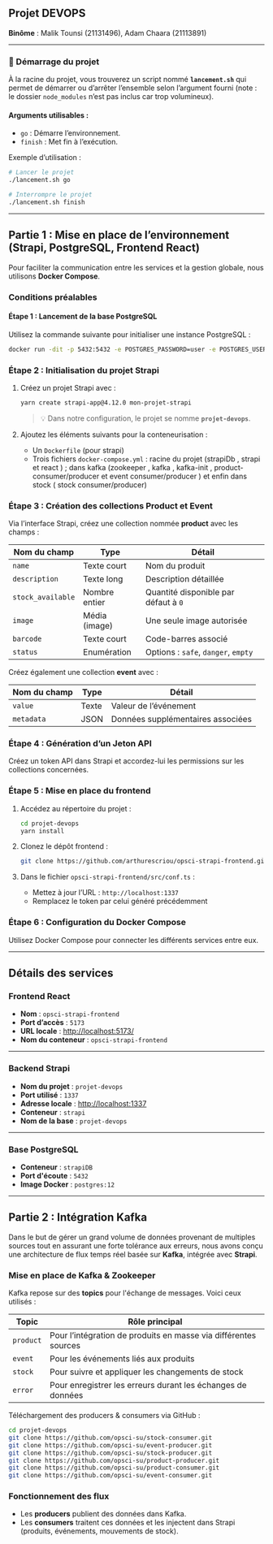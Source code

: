 ## Projet DEVOPS

**Binôme** : Malik Tounsi (21131496), Adam Chaara (21113891)

---

### 🚀 Démarrage du projet

À la racine du projet, vous trouverez un script nommé **`lancement.sh`** qui permet de démarrer ou d’arrêter l’ensemble selon l’argument fourni (note : le dossier `node_modules` n’est pas inclus car trop volumineux).

#### Arguments utilisables :

- `go` : Démarre l’environnement.
- `finish` : Met fin à l’exécution.

Exemple d’utilisation :

```bash
# Lancer le projet
./lancement.sh go

# Interrompre le projet
./lancement.sh finish
```

---

## Partie 1 : Mise en place de l’environnement (Strapi, PostgreSQL, Frontend React)

Pour faciliter la communication entre les services et la gestion globale, nous utilisons **Docker Compose**.

### Conditions préalables

#### Étape 1 : Lancement de la base PostgreSQL

Utilisez la commande suivante pour initialiser une instance PostgreSQL :

```bash
docker run -dit -p 5432:5432 -e POSTGRES_PASSWORD=user -e POSTGRES_USER=user --name strapiDB postgres:latest
```

### Étape 2 : Initialisation du projet Strapi

1. Créez un projet Strapi avec :

   ```bash
   yarn create strapi-app@4.12.0 mon-projet-strapi
   ```
   > 💡 Dans notre configuration, le projet se nomme **`projet-devops`**.

2. Ajoutez les éléments suivants pour la conteneurisation :
   - Un `Dockerfile` (pour strapi)
   - Trois fichiers `docker-compose.yml` : racine du projet (strapiDb , strapi et react ) ; dans kafka (zookeeper , kafka , kafka-init , product-consumer/producer et event consumer/producer ) et enfin dans stock ( stock consumer/producer)  
    

### Étape 3 : Création des collections **Product** et **Event**

Via l’interface Strapi, créez une collection nommée **product** avec les champs :

| Nom du champ        | Type          | Détail                                           |
|---------------------|---------------|--------------------------------------------------|
| `name`              | Texte court   | Nom du produit                                   |
| `description`       | Texte long    | Description détaillée                            |
| `stock_available`   | Nombre entier | Quantité disponible par défaut à `0`             |
| `image`             | Média (image) | Une seule image autorisée                        |
| `barcode`           | Texte court   | Code-barres associé                              |
| `status`            | Enumération   | Options : `safe`, `danger`, `empty`              |

Créez également une collection **event** avec :

| Nom du champ  | Type   | Détail                           |
|---------------|--------|----------------------------------|
| `value`       | Texte  | Valeur de l’événement            |
| `metadata`    | JSON   | Données supplémentaires associées |

### Étape 4 : Génération d’un **Jeton API**

Créez un token API dans Strapi et accordez-lui les permissions sur les collections concernées.

### Étape 5 : Mise en place du frontend

1. Accédez au répertoire du projet :

   ```bash
   cd projet-devops
   yarn install
   ```

2. Clonez le dépôt frontend :

   ```bash
   git clone https://github.com/arthurescriou/opsci-strapi-frontend.git
   ```

3. Dans le fichier `opsci-strapi-frontend/src/conf.ts` :
   - Mettez à jour l’URL : `http://localhost:1337`
   - Remplacez le token par celui généré précédemment

### Étape 6 : Configuration du Docker Compose

Utilisez Docker Compose pour connecter les différents services entre eux.

---

## Détails des services

### Frontend React

- **Nom** : `opsci-strapi-frontend`
- **Port d’accès** : `5173`
- **URL locale** : [http://localhost:5173/](http://localhost:5173/)
- **Nom du conteneur** : `opsci-strapi-frontend`

---

### Backend Strapi

- **Nom du projet** : `projet-devops`
- **Port utilisé** : `1337`
- **Adresse locale** : [http://localhost:1337](http://localhost:1337)
- **Conteneur** : `strapi`
- **Nom de la base** : `projet-devops`

---

### Base PostgreSQL

- **Conteneur** : `strapiDB`
- **Port d'écoute** : `5432`
- **Image Docker** : `postgres:12`

---

## Partie 2 : Intégration Kafka

Dans le but de gérer un grand volume de données provenant de multiples sources tout en assurant une forte tolérance aux erreurs, nous avons conçu une architecture de flux temps réel basée sur **Kafka**, intégrée avec **Strapi**.

### Mise en place de Kafka & Zookeeper

Kafka repose sur des **topics** pour l'échange de messages. Voici ceux utilisés :

| Topic     | Rôle principal                                                                        |
|-----------|----------------------------------------------------------------------------------------|
| `product` | Pour l’intégration de produits en masse via différentes sources                       |
| `event`   | Pour les événements liés aux produits                                                 |
| `stock`   | Pour suivre et appliquer les changements de stock                                     |
| `error`   | Pour enregistrer les erreurs durant les échanges de données                           |

Téléchargement des producers & consumers via GitHub :

```bash
cd projet-devops
git clone https://github.com/opsci-su/stock-consumer.git
git clone https://github.com/opsci-su/event-producer.git
git clone https://github.com/opsci-su/stock-producer.git
git clone https://github.com/opsci-su/product-producer.git
git clone https://github.com/opsci-su/product-consumer.git
git clone https://github.com/opsci-su/event-consumer.git
```

### Fonctionnement des flux

- Les **producers** publient des données dans Kafka.
- Les **consumers** traitent ces données et les injectent dans Strapi (produits, événements, mouvements de stock).
